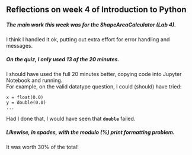 ## Reflections on week 4 of Introduction to Python
##### The main work this week was for the ShapeAreaCalculator (Lab 4).
I think I handled it ok, putting out extra effort for error handling and messages.
##### On the quiz, I only used 13 of the 20 minutes.
I should have used the full 20 minutes better,
copying code into Jupyter Notebook and running.<br>
For example, on the valid datatype question, I could (should) have tried:
```
x = float(0.0)
y = double(0.0)
...
```
Had I done that, I would have seen that **`double`** failed.
##### Likewise, in spades, with the modulo (%) print formatting problem.
It was worth 30% of the total!
